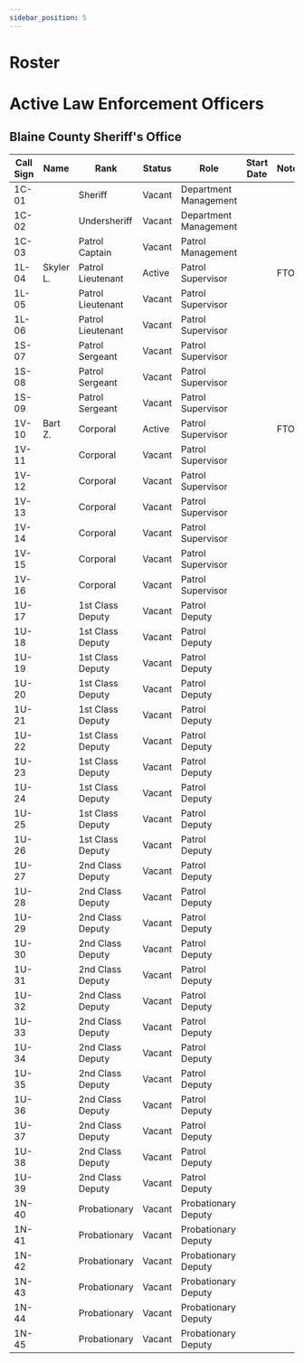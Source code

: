 ```yaml
---
sidebar_position: 5
---
```


# Roster

# Active Law Enforcement Officers


## Blaine County Sheriff's Office
| Call Sign | Name      | Rank              | Status | Role                  | Start Date | Notes |
|-----------|-----------|-------------------|--------|-----------------------|------------|-------|
| 1C-01     |           | Sheriff           | Vacant | Department Management |            |       |
| 1C-02     |           | Undersheriff      | Vacant | Department Management |            |       |
| 1C-03     |           | Patrol Captain    | Vacant | Patrol Management     |            |       |
| 1L-04     | Skyler L. | Patrol Lieutenant | Active | Patrol Supervisor     |            | FTO   |
| 1L-05     |           | Patrol Lieutenant | Vacant | Patrol Supervisor     |            |       |
| 1L-06     |           | Patrol Lieutenant | Vacant | Patrol Supervisor     |            |       |
| 1S-07     |           | Patrol Sergeant   | Vacant | Patrol Supervisor     |            |       |
| 1S-08     |           | Patrol Sergeant   | Vacant | Patrol Supervisor     |            |       |
| 1S-09     |           | Patrol Sergeant   | Vacant | Patrol Supervisor     |            |       |
| 1V-10     | Bart Z.   | Corporal          | Active | Patrol Supervisor     |            | FTO   |
| 1V-11     |           | Corporal          | Vacant | Patrol Supervisor     |            |       |
| 1V-12     |           | Corporal          | Vacant | Patrol Supervisor     |            |       |
| 1V-13     |           | Corporal          | Vacant | Patrol Supervisor     |            |       |
| 1V-14     |           | Corporal          | Vacant | Patrol Supervisor     |            |       |
| 1V-15     |           | Corporal          | Vacant | Patrol Supervisor     |            |       |
| 1V-16     |           | Corporal          | Vacant | Patrol Supervisor     |            |       |
| 1U-17     |           | 1st Class Deputy  | Vacant | Patrol Deputy         |            |       |
| 1U-18     |           | 1st Class Deputy  | Vacant | Patrol Deputy         |            |       |
| 1U-19     |           | 1st Class Deputy  | Vacant | Patrol Deputy         |            |       |
| 1U-20     |           | 1st Class Deputy  | Vacant | Patrol Deputy         |            |       |
| 1U-21     |           | 1st Class Deputy  | Vacant | Patrol Deputy         |            |       |
| 1U-22     |           | 1st Class Deputy  | Vacant | Patrol Deputy         |            |       |
| 1U-23     |           | 1st Class Deputy  | Vacant | Patrol Deputy         |            |       |
| 1U-24     |           | 1st Class Deputy  | Vacant | Patrol Deputy         |            |       |
| 1U-25     |           | 1st Class Deputy  | Vacant | Patrol Deputy         |            |       |
| 1U-26     |           | 1st Class Deputy  | Vacant | Patrol Deputy         |            |       |
| 1U-27     |           | 2nd Class Deputy  | Vacant | Patrol Deputy         |            |       |
| 1U-28     |           | 2nd Class Deputy  | Vacant | Patrol Deputy         |            |       |
| 1U-29     |           | 2nd Class Deputy  | Vacant | Patrol Deputy         |            |       |
| 1U-30     |           | 2nd Class Deputy  | Vacant | Patrol Deputy         |            |       |
| 1U-31     |           | 2nd Class Deputy  | Vacant | Patrol Deputy         |            |       |
| 1U-32     |           | 2nd Class Deputy  | Vacant | Patrol Deputy         |            |       |
| 1U-33     |           | 2nd Class Deputy  | Vacant | Patrol Deputy         |            |       |
| 1U-34     |           | 2nd Class Deputy  | Vacant | Patrol Deputy         |            |       |
| 1U-35     |           | 2nd Class Deputy  | Vacant | Patrol Deputy         |            |       |
| 1U-36     |           | 2nd Class Deputy  | Vacant | Patrol Deputy         |            |       |
| 1U-37     |           | 2nd Class Deputy  | Vacant | Patrol Deputy         |            |       |
| 1U-38     |           | 2nd Class Deputy  | Vacant | Patrol Deputy         |            |       |
| 1U-39     |           | 2nd Class Deputy  | Vacant | Patrol Deputy         |            |       |
| 1N-40     |           | Probationary      | Vacant | Probationary Deputy   |            |       |
| 1N-41     |           | Probationary      | Vacant | Probationary Deputy   |            |       |
| 1N-42     |           | Probationary      | Vacant | Probationary Deputy   |            |       |
| 1N-43     |           | Probationary      | Vacant | Probationary Deputy   |            |       |
| 1N-44     |           | Probationary      | Vacant | Probationary Deputy   |            |       |
| 1N-45     |           | Probationary      | Vacant | Probationary Deputy   |            |       |
